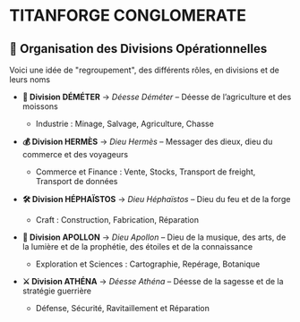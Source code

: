 # **TITANFORGE CONGLOMERATE**

## **📌 Organisation des Divisions Opérationnelles**

Voici une idée de "regroupement", des différents rôles, en divisions et de leurs noms

- **🌾 Division DÉMÉTER** → _Déesse Déméter_ – Déesse de l’agriculture et des moissons
  - Industrie : Minage, Salvage, Agriculture, Chasse

- **💰 Division HERMÈS** → _Dieu Hermès_ – Messager des dieux, dieu du commerce et des voyageurs
  - Commerce et Finance : Vente, Stocks, Transport de freight, Transport de données

- **🛠️ Division HÉPHAÏSTOS** → _Dieu Héphaïstos_ – Dieu du feu et de la forge
  - Craft : Construction, Fabrication, Réparation

- **🌌 Division APOLLON** → _Dieu Apollon_ – Dieu de la musique, des arts, de la lumière et de la prophétie, des étoiles et de la connaissance
  - Exploration et Sciences : Cartographie, Repérage, Botanique

- **⚔️ Division ATHÉNA** → _Déesse Athéna_ – Déesse de la sagesse et de la stratégie guerrière
  - Défense, Sécurité, Ravitaillement et Réparation
